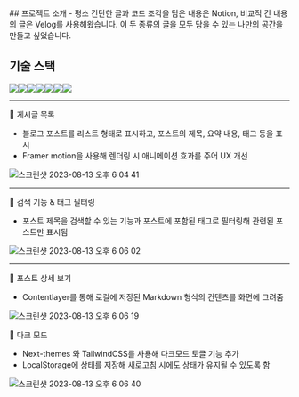 <aside>
 ## 프로젝트 소개
- 평소 간단한 글과 코드 조각을 담은 내용은 Notion, 비교적 긴 내용의 글은 Velog를 사용해왔습니다. 이 두 종류의 글을 모두 담을 수 있는 나만의 공간을 만들고 싶었습니다.

</aside>

## 기술 스택


<img src="https://img.shields.io/badge/TypeScript-3178C6?style=for-the-badge&logo=typescript&logoColor=white"><img src="https://img.shields.io/badge/Next.js-000000?style=for-the-badge&logo=nextdotjs&logoColor=white"><img src="https://img.shields.io/badge/Tailwind CSS-FF4154?style=for-the-badge&logo=tailwindcss&logoColor=white"><img src="https://img.shields.io/badge/Tailwind CSS-06B6D4?style=for-the-badge&logo=tailwindcss&logoColor=white"><img src="https://img.shields.io/badge/styled-components-DB7093?style=for-the-badge&logo=styledcomponents&logoColor=white"><img src="https://img.shields.io/badge/Framer-0055FF?style=for-the-badge&logo=framer&logoColor=white"><img src="https://img.shields.io/badge/ContentLayer-D4911E?style=for-the-badge&logo=contentLayer&logoColor=white">
<br/>




---

<aside>
📎 게시글 목록

</aside>

- 블로그 포스트를 리스트 형태로 표시하고, 포스트의 제목, 요약 내용, 태그 등을 표시
- Framer motion을 사용해 렌더링 시 애니메이션 효과를 주어 UX 개선


![스크린샷 2023-08-13 오후 6 04 41](https://github.com/junmieee/next-blog/assets/76501504/fce81f52-9f1c-494a-8e9d-575a40986fb0)



---

<aside>
📎 검색 기능 & 태그 필터링

</aside>

- 포스트 제목을 검색할 수 있는 기능과 포스트에 포함된 태그로 필터링해 관련된 포스트만 표시됨

![스크린샷 2023-08-13 오후 6 06 02](https://github.com/junmieee/next-blog/assets/76501504/a463ef94-c43f-4a4f-984e-1314f416c6dc)


---

<aside>
📎 포스트 상세 보기

</aside>

- Contentlayer를 통해 로컬에 저장된 Markdown 형식의 컨텐츠를 화면에 그려줌

![스크린샷 2023-08-13 오후 6 06 19](https://github.com/junmieee/next-blog/assets/76501504/edf1fa8f-6381-4b88-87e6-85b6cbc55948)


<aside>
📎 다크 모드

</aside>

- Next-themes 와 TailwindCSS를 사용해 다크모드 토글 기능 추가
- LocalStorage에 상태를 저장해 새로고침 시에도 상태가 유지될 수 있도록 함

![스크린샷 2023-08-13 오후 6 06 40](https://github.com/junmieee/next-blog/assets/76501504/d9dc2db3-9a02-4493-a5cd-99b66cee4793)
